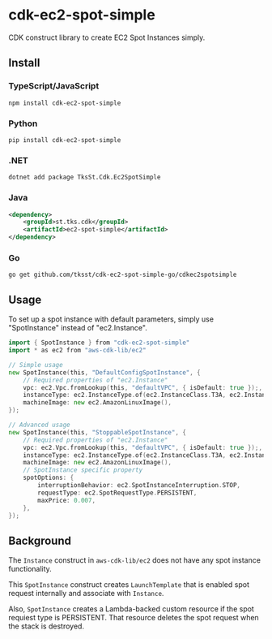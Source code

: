 # cdk-ec2-spot-simple

CDK construct library to create EC2 Spot Instances simply.

## Install

### TypeScript/JavaScript

```shell
npm install cdk-ec2-spot-simple
```

### Python

```shell
pip install cdk-ec2-spot-simple
```

### .NET

```shell
dotnet add package TksSt.Cdk.Ec2SpotSimple
```

### Java

```xml
<dependency>
    <groupId>st.tks.cdk</groupId>
    <artifactId>ec2-spot-simple</artifactId>
</dependency>
```

### Go

```shell
go get github.com/tksst/cdk-ec2-spot-simple-go/cdkec2spotsimple
```

## Usage

To set up a spot instance with default parameters, simply use "SpotInstance" instead of "ec2.Instance".

```go
import { SpotInstance } from "cdk-ec2-spot-simple"
import * as ec2 from "aws-cdk-lib/ec2"

// Simple usage
new SpotInstance(this, "DefaultConfigSpotInstance", {
    // Required properties of "ec2.Instance"
    vpc: ec2.Vpc.fromLookup(this, "defaultVPC", { isDefault: true });,
    instanceType: ec2.InstanceType.of(ec2.InstanceClass.T3A, ec2.InstanceSize.NANO),
    machineImage: new ec2.AmazonLinuxImage(),
});

// Advanced usage
new SpotInstance(this, "StoppableSpotInstance", {
    // Required properties of "ec2.Instance"
    vpc: ec2.Vpc.fromLookup(this, "defaultVPC", { isDefault: true });,
    instanceType: ec2.InstanceType.of(ec2.InstanceClass.T3A, ec2.InstanceSize.NANO),
    machineImage: new ec2.AmazonLinuxImage(),
    // SpotInstance specific property
    spotOptions: {
        interruptionBehavior: ec2.SpotInstanceInterruption.STOP,
        requestType: ec2.SpotRequestType.PERSISTENT,
        maxPrice: 0.007,
    },
});
```

## Background

The `Instance` construct in `aws-cdk-lib/ec2` does not have any spot instance functionality.

This `SpotInstance` construct creates `LaunchTemplate` that is enabled spot request internally and associate with `Instance`.

Also, `SpotInstance` creates a Lambda-backed custom resource if the spot requiest type is PERSISTENT. That resource deletes the spot request when the stack is destroyed.
